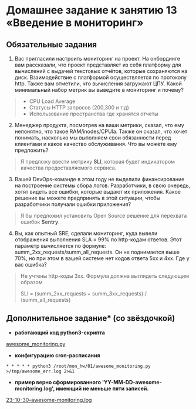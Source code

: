 # Домашнее задание к занятию 13 «Введение в мониторинг»


## Обязательные задания

1. Вас пригласили настроить мониторинг на проект. На онбординге вам рассказали, что проект представляет из себя платформу для вычислений с выдачей текстовых отчётов, которые сохраняются на диск. Взаимодействие с платформой осуществляется по протоколу http. Также вам отметили, что вычисления загружают ЦПУ. Какой минимальный набор метрик вы выведите в мониторинг и почему?

> * CPU Load Average
> * Статусы HTTP запросов (200,300 и т.д)
> * Использование пространства где хранятся отчеты

2. Менеджер продукта, посмотрев на ваши метрики, сказал, что ему непонятно, что такое RAM/inodes/CPUla. Также он сказал, что хочет понимать, насколько мы выполняем свои обязанности перед клиентами и какое качество обслуживания. Что вы можете ему предложить?

> Я предложу ввести метрику **SLI**, которая будет индикатором качества предоставляемого сервиса.

3. Вашей DevOps-команде в этом году не выделили финансирование на построение системы сбора логов. Разработчики, в свою очередь, хотят видеть все ошибки, которые выдают их приложения. Какое решение вы можете предпринять в этой ситуации, чтобы разработчики получали ошибки приложения?

> Я бы предложил установить Open Source решение для перехвата ошибок **Sentry**.

4. Вы, как опытный SRE, сделали мониторинг, куда вывели отображения выполнения SLA = 99% по http-кодам ответов. Этот параметр вычисляется по формуле: summ_2xx_requests/summ_all_requests. Он не поднимается выше 70%, но при этом в вашей системе нет кодов ответа 5xx и 4xx. Где у вас ошибка?

> Не учтены http-коды 3xx. Формула должна выглядеть следующим образом
>
> SLI = (summ_2xx_requests + summ_3xx_requests) / (summ_all_requests)


## Дополнительное задание* (со звёздочкой)

* **работающий код python3-скрипта**

[awesome_monitoring.py](./home_work/mon_01/awesome_monitoring.py)

* **конфигурацию cron-расписания**

```
* * * * * python3 /root/mon_hw/01/awesome_monitoring.py >/tmp/awesome_err.log 2>&1
```

* **пример верно сформированного 'YY-MM-DD-awesome-monitoring.log', имеющий не меньше пяти записей.**

[23-10-30-awesome-monitoring.log](./home_work/mon_01/23-10-30-awesome-monitoring.log)

